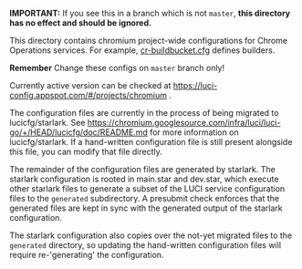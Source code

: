 **IMPORTANT:** If you see this in a branch which is not `master`,
**this directory has no effect and should be ignored.**

This directory contains chromium project-wide configurations
for Chrome Operations services.
For example, [cr-buildbucket.cfg](cr-buildbucket.cfg) defines builders.

**Remember** Change these configs on `master` branch only!

Currently active version can be checked at
https://luci-config.appspot.com/#/projects/chromium .

The configuration files are currently in the process of being migrated to
lucicfg/starlark. See
https://chromium.googlesource.com/infra/luci/luci-go/+/HEAD/lucicfg/doc/README.md
for more information on lucicfg/starlark. If a hand-written configuration file
is still present alongside this file, you can modify that file directly.

The remainder of the configuration files are generated by starlark. The starlark
configuration is rooted in main.star and dev.star, which execute other starlark
files to generate a subset of the LUCI service configuration files to the
`generated` subdirectory. A presubmit check enforces that the generated files
are kept in sync with the generated output of the starlark configuration.

The starlark configuration also copies over the not-yet migrated files to the
`generated` directory, so updating the hand-written configuration files will
require re-'generating' the configuration.
